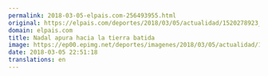 ```yaml
---
permalink: 2018-03-05-elpais.com-256493955.html
original: https://elpais.com/deportes/2018/03/05/actualidad/1520278923_787446.html#?ref=rss&format=simple&link=link
domain: elpais.com
title: Nadal apura hacia la tierra batida
image: https://ep00.epimg.net/deportes/imagenes/2018/03/05/actualidad/1520278923_787446_1520279334_rrss_normal.jpg
date: 2018-03-05 22:51:18
translations: en
---
```


